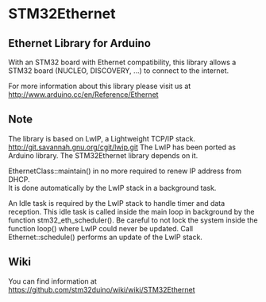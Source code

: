 # STM32Ethernet

## Ethernet Library for Arduino

With an STM32 board with Ethernet compatibility, this library allows a STM32
board (NUCLEO, DISCOVERY, ...) to connect to the internet.  

For more information about this library please visit us at
http://www.arduino.cc/en/Reference/Ethernet

## Note

The library is based on LwIP, a Lightweight TCP/IP stack.  
http://git.savannah.gnu.org/cgit/lwip.git
The LwIP has been ported as Arduino library. The STM32Ethernet library depends
on it.

EthernetClass::maintain() in no more required to renew IP address from DHCP.  
It is done automatically by the LwIP stack in a background task.  

An Idle task is required by the LwIP stack to handle timer and data reception.
This idle task is called inside the main loop in background by the function
stm32_eth_scheduler(). Be careful to not lock the system inside the function
loop() where LwIP could never be updated. Call Ethernet::schedule() performs an
update of the LwIP stack.

## Wiki

You can find information at https://github.com/stm32duino/wiki/wiki/STM32Ethernet

